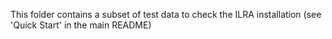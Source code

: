 
This folder contains a subset of test data to check the ILRA installation (see 'Quick Start' in the main README)
